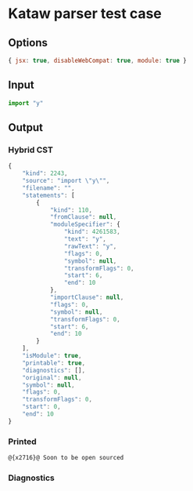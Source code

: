 # Kataw parser test case

## Options

`````js
{ jsx: true, disableWebCompat: true, module: true }
`````

## Input

`````js
import "y"
`````

## Output

### Hybrid CST

```javascript
{
    "kind": 2243,
    "source": "import \"y\"",
    "filename": "",
    "statements": [
        {
            "kind": 110,
            "fromClause": null,
            "moduleSpecifier": {
                "kind": 4261583,
                "text": "y",
                "rawText": "y",
                "flags": 0,
                "symbol": null,
                "transformFlags": 0,
                "start": 6,
                "end": 10
            },
            "importClause": null,
            "flags": 0,
            "symbol": null,
            "transformFlags": 0,
            "start": 6,
            "end": 10
        }
    ],
    "isModule": true,
    "printable": true,
    "diagnostics": [],
    "original": null,
    "symbol": null,
    "flags": 0,
    "transformFlags": 0,
    "start": 0,
    "end": 10
}
```

### Printed

```javascript
@{x2716}@ Soon to be open sourced
```

### Diagnostics

```javascript

```

